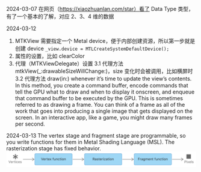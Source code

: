 2024-03-07
在网页（https://xiaozhuanlan.com/star）看了 Data Type 类型，有了一个基本的了解，对应 2、3、4 维的数据


2024-03-12
1. MTKView 需要指定一个 Metal device，便于内部创建资源，所以第一步就是创建 device
`_view.device = MTLCreateSystemDefaultDevice();`
2. 属性的设置，比如 clearColor
3. 代理（MTKViewDelegate）设置
3.1 代理方法  mtkView(_:drawableSizeWillChange:)，size 变化时会被调用，比如横屏时
3.2 代理方法 draw(in:) whenever it’s time to update the view’s contents. In this method, you create a command buffer, encode commands that tell the GPU what to draw and when to display it onscreen, and enqueue that command buffer to be executed by the GPU. This is sometimes referred to as drawing a frame. You can think of a frame as all of the work that goes into producing a single image that gets displayed on the screen. In an interactive app, like a game, you might draw many frames per second.

2024-03-13
 The vertex stage and fragment stage are programmable, so you write functions for them in Metal Shading Language (MSL). The rasterization stage has fixed behavior.  
![metalRenderPipeline](./src/metalRenderPipeline.png)
